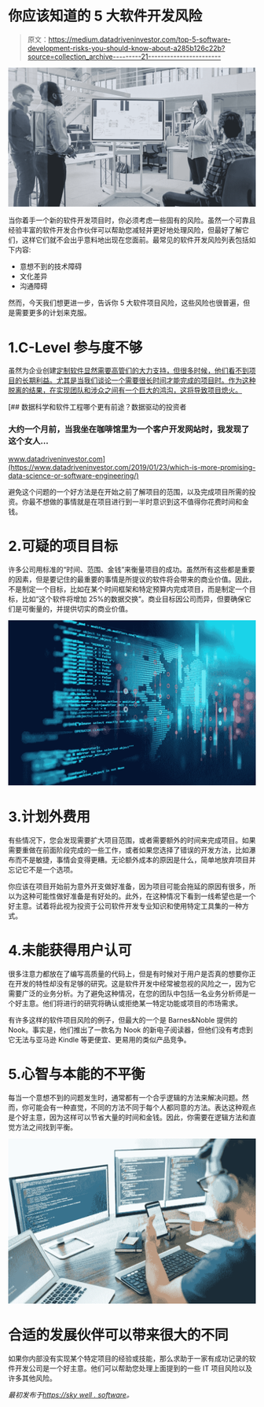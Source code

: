 # 你应该知道的 5 大软件开发风险

> 原文：<https://medium.datadriveninvestor.com/top-5-software-development-risks-you-should-know-about-a285b126c22b?source=collection_archive---------21----------------------->

![](img/5c25419e05dc2e1e20f2f94bcfc3e4e5.png)

当你着手一个新的软件开发项目时，你必须考虑一些固有的风险。虽然一个可靠且经验丰富的软件开发合作伙伴可以帮助您减轻并更好地处理风险，但最好了解它们，这样它们就不会出乎意料地出现在您面前。最常见的软件开发风险列表包括如下内容:

*   意想不到的技术障碍
*   文化差异
*   沟通障碍

然而，今天我们想更进一步，告诉你 5 大软件项目风险，这些风险也很普遍，但是需要更多的计划来克服。

# 1.C-Level 参与度不够

虽然为企业创建[定制软件显然需要高管们的大力支持，但很多时候，他们看不到项目的长期利益。尤其是当我们谈论一个需要很长时间才能完成的项目时。作为这种脱离的结果，在实现团队和涉众之间有一个巨大的鸿沟，这将导致项目熄火。](https://skywell.software/)

[](https://www.datadriveninvestor.com/2019/01/23/which-is-more-promising-data-science-or-software-engineering/) [## 数据科学和软件工程哪个更有前途？数据驱动的投资者

### 大约一个月前，当我坐在咖啡馆里为一个客户开发网站时，我发现了这个女人…

www.datadriveninvestor.com](https://www.datadriveninvestor.com/2019/01/23/which-is-more-promising-data-science-or-software-engineering/) 

避免这个问题的一个好方法是在开始之前了解项目的范围，以及完成项目所需的投资。你最不想做的事情就是在项目进行到一半时意识到这不值得你花费时间和金钱。

# 2.可疑的项目目标

许多公司用标准的“时间、范围、金钱”来衡量项目的成功。虽然所有这些都是重要的因素，但是要记住的最重要的事情是所提议的软件将会带来的商业价值。因此，不是制定一个目标，比如在某个时间框架和特定预算内完成项目，而是制定一个目标，比如“这个软件将增加 25%的数据交换”。商业目标因公司而异，但要确保它们是可衡量的，并提供切实的商业价值。

![](img/f18cbe549841c0656909f1f46c84a095.png)

# 3.计划外费用

有些情况下，您会发现需要扩大项目范围，或者需要额外的时间来完成项目。如果需要重做在前面阶段完成的一些工作，或者如果您选择了错误的开发方法，比如瀑布而不是敏捷，事情会变得更糟。无论额外成本的原因是什么，简单地放弃项目并忘记它不是一个选项。

你应该在项目开始前为意外开支做好准备，因为项目可能会拖延的原因有很多，所以为这种可能性做好准备是有好处的。此外，在这种情况下看到一线希望也是一个好主意。试着将此视为投资于公司软件开发专业知识和使用特定工具集的一种方式。

# 4.未能获得用户认可

很多注意力都放在了编写高质量的代码上，但是有时候对于用户是否真的想要你正在开发的特性却没有足够的研究。这是软件开发中经常被忽视的风险之一，因为它需要广泛的业务分析。为了避免这种情况，在您的团队中包括一名业务分析师是一个好主意。他们将进行的研究将确认或拒绝某一特定功能或项目的市场需求。

有许多这样的软件项目风险的例子，但最大的一个是 Barnes&Noble 提供的 Nook。事实是，他们推出了一款名为 Nook 的新电子阅读器，但他们没有考虑到它无法与亚马逊 Kindle 等更便宜、更易用的类似产品竞争。

# 5.心智与本能的不平衡

每当一个意想不到的问题发生时，通常都有一个合乎逻辑的方法来解决问题。然而，你可能会有一种直觉，不同的方法不同于每个人都同意的方法。表达这种观点是个好主意，因为这样可以节省大量的时间和金钱。因此，你需要在逻辑方法和直觉方法之间找到平衡。

![](img/ed78652e83f25cfbe7767a2875e4c881.png)

# 合适的发展伙伴可以带来很大的不同

如果你内部没有实现某个特定项目的经验或技能，那么求助于一家有成功记录的软件开发公司是一个好主意。他们可以帮助您处理上面提到的一些 IT 项目风险以及许多其他风险。

*最初发布于*[*https://sky well . software*](https://skywell.software/blog/top-5-software-development-risks/)*。*